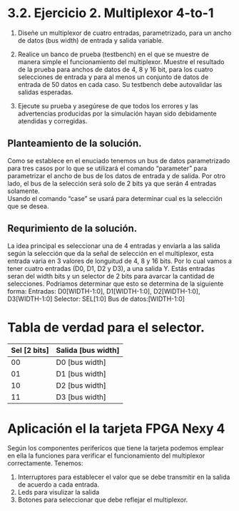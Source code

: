  # 3.2. Ejercicio 2. Multiplexor 4-to-1
 1. Diseñe un multiplexor de cuatro entradas, parametrizado, para un ancho de datos (bus width) de entrada y salida variable.

 2. Realice un banco de prueba (testbench) en el que se muestre de manera simple el funcionamiento del multiplexor. Muestre el resultado de la prueba para anchos de datos de 4, 8 y 16 bit, para los cuatro selecciones de entrada y para al menos un conjunto de datos de
 entrada de 50 datos en cada caso. Su testbench debe autovalidar las salidas esperadas.

 3. Ejecute su prueba y asegúrese de que todos los errores y las advertencias producidas por la simulación hayan sido debidamente atendidas y corregidas.

## Planteamiento de la solución.
 Como se establece en el enuciado tenemos un bus de datos parametrizado para tres casos por lo que se utilizará el comando “parameter” para parametrizar el ancho de bus de los datos de entrada y de salida. 
 Por otro lado, el bus de la selección será solo de 2 bits ya que serán 4 entradas solamente.  
 Usando el comando “case” se usará para determinar cual es la selección que se desea.  

 ## Requrimiento de la solución.
 La idea principal es seleccionar una de 4 entradas y enviarla a las salida según la selección que da la señal de selección en el multiplexor, esta entrada varia en 3 valores de longuitud de 4, 8 y 16 bits.
Por lo cual vamos a tener cuatro entradas (D0, D1, D2 y D3), a una salida Y. Estás entradas seran del width bits y un selector de 2 bits para avarcar la cantidad de selecciones.
Podriamos determinar que esto se determina de la siguiente forma:
Entradas: D0[WIDTH-1:0], D1[WIDTH-1:0], D2[WIDTH-1:0], D3[WIDTH-1:0]
Selector: SEL[1:0]
Bus de datos:[WIDTH-1:0]

# Tabla de verdad para el selector.

| Sel [2 bits] | Salida [bus width] |
|--------------|------------------|
| 00           | D0 [bus width]    |
| 01           | D1 [bus width]    |
| 10           | D2 [bus width]    |
| 11           | D3 [bus width]    |

# Aplicación el la tarjeta FPGA Nexy 4
Según los componentes perifericos que tiene la tarjeta podemos emplear en ella la funciones para verificar el funcionamiento del multiplexor correctamente. 
Tenemos:
 1. Interruptores para establecer el valor que se debe transmitir en la salida de acuerdo a cada entrada.
 2. Leds para visulizar la salida 
 3. Botones para seleccionar que debe reflejar el multiplexor. 

